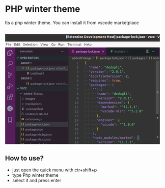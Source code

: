 # PHP winter theme

Its a php winter theme. You can install it from vscode marketplace

##

[![Vscode extension](/images/main.png 'Vscode extension demo')](https://learnwithyan.com)

## How to use?

- just open the quick menu with ctr+shift+p
- type Php winter theme
- select it and press enter

#
